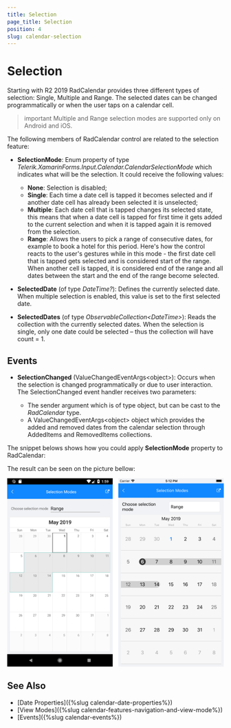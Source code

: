 ```yaml
---
title: Selection
page_title: Selection
position: 4
slug: calendar-selection
---
```


# Selection

Starting with R2 2019 RadCalendar provides three different types of selection: Single, Multiple and Range. The selected dates can be changed programmatically or when the user taps on a calendar cell.

>important Multiple and Range selection modes are supported only on Android and iOS.

The following members of RadCalendar control are related to the selection feature:

* **SelectionMode**: Enum property of type *Telerik.XamarinForms.Input.Calendar.CalendarSelectionMode* which indicates what will be the selection. It could receive the following values:

	* **None**: Selection is disabled;
	* **Single**: Each time a date cell is tapped it becomes selected and if another date cell has already been selected it is unselected;
	* **Multiple**: Each date cell that is tapped changes its selected state, this means that when a date cell is tapped for first time it gets added to the current selection and when it is tapped again it is removed from the selection.
	* **Range**: Allows the users to pick a range of consecutive dates, for example to book a hotel for this period. Here's how the control reacts to the user's gestures while in this mode - the first date cell that is tapped gets selected and is considered start of the range. When another cell is tapped, it is considered end of the range and all dates between the start and the end of the range become selected.

* **SelectedDate** (of type *DateTime?*): Defines the currently selected date. When multiple selection is enabled, this value is set to the first selected date. 
* **SelectedDates** (of type *ObservableCollection&lt;DateTime&gt;*): Reads the collection with the currently selected dates. When the selection is single, only one date could be selected – thus the collection will have count = 1. 

## Events

* **SelectionChanged** (ValueChangedEventArgs&lt;object&gt;): Occurs when the selection is changed programmatically or due to user interaction. The SelectionChanged event handler receives two parameters:

	* The sender argument which is of type object, but can be cast to the *RadCalendar* type.
    * A ValueChangedEventArgs&lt;object&gt; object which provides the added and removed dates from the calendar selection through AddedItems and RemovedItems collections.

The snippet belows shows how you could apply **SelectionMode** property to RadCalendar:

<snippet id='calendar-selection-xaml' />

The result can be seen on the picture bellow:

![Selection Modes](images/calendar-selection.png "Selection example")

## See Also

* [Date Properties]({%slug calendar-date-properties%})
* [View Modes]({%slug calendar-features-navigation-and-view-mode%})
* [Events]({%slug calendar-events%})